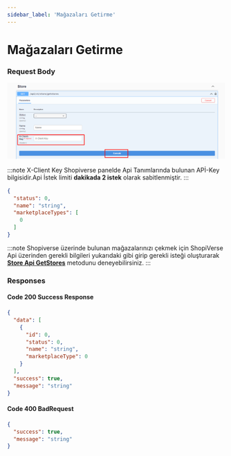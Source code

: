 ```yaml
---
sidebar_label: 'Mağazaları Getirme'
---
```


# Mağazaları Getirme

### Request Body

![GetstoresRequest](../store/img/GetStoresRequest.png)

:::note
X-Client Key   Shopiverse panelde Api Tanımlarında bulunan APİ-Key bilgisidir.Api İstek limiti **dakikada 2 istek** olarak sabitlenmiştir.
:::

```json
{
  "status": 0,
  "name": "string",
  "marketplaceTypes": [
    0
  ]
}
```

:::note
Shopiverse üzerinde bulunan mağazalarınızı çekmek için ShopiVerse Api üzerinden gerekli bilgileri yukarıdaki gibi girip gerekli isteği oluşturarak **[Store Api GetStores](https://api.shopiverse.com/swagger/index.html "Store Api GetStores")** metodunu deneyebilirsiniz.
:::

### Responses

#### Code 200 Success Response
```json
{
  "data": [
    {
      "id": 0,
      "status": 0,
      "name": "string",
      "marketplaceType": 0
    }
  ],
  "success": true,
  "message": "string"
}
```

#### Code 400 BadRequest
```json
{
  "success": true,
  "message": "string"
}
```
